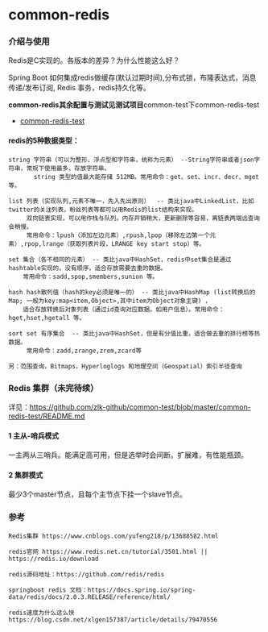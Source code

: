 # common-redis

### 介绍与使用

Redis是C实现的。各版本的差异？为什么性能这么好？

Spring Boot 如何集成redis做缓存(默认过期时间),分布式锁，布隆表达式，消息传递/发布订阅, Redis 事务，redis持久化等。

**common-redis其余配置与测试见测试项目**common-test下common-redis-test

* [common-redis-test](https://github.com/zlk-github/common-test/blob/master/common-redis-test/README.md#common-redis-test)


#### redis的5种数据类型：

    string 字符串（可以为整形、浮点型和字符串，统称为元素） --String字符串或者json字符串，常规下使用最多，存放字符串。
           string 类型的值最大能存储 512MB。常用命令：get、set、incr、decr、mget等。

    list 列表（实现队列,元素不唯一，先入先出原则）  -- 类比java中LinkedList，比如twitter的关注列表，粉丝列表等都可以用Redis的list结构来实现。
         双向链表实现，可以用作栈与队列。内存开销稍大，更新删除等容易，离链表两端远查询会稍慢。
         常用命令：lpush（添加左边元素）,rpush,lpop（移除左边第一个元素）,rpop,lrange（获取列表片段，LRANGE key start stop）等。

    set 集合（各不相同的元素） -- 类比java中HashSet，redis中set集合是通过hashtable实现的，没有顺序，适合存放需要去重的数据。
        常用命令：sadd,spop,smembers,sunion 等。

    hash hash散列值（hash的key必须是唯一的） -- 类比java中HashMap (list转换后的Map; 一般为key:map<item,Object>,其中item为Object对象主键) ，
        适合存放转换后对象列表（通过id查询对应数据，如用户信息）。常用命令：hget,hset,hgetall 等。
   
    sort set 有序集合  -- 类比java中HashSet，但是有分值比重，适合做去重的排行榜等热数据。
         常用命令：zadd,zrange,zrem,zcard等

    另：范围查询，Bitmaps，Hyperloglogs 和地理空间（Geospatial）索引半径查询

### Redis 集群（未完待续）

详见：https://github.com/zlk-github/common-test/blob/master/common-redis-test/README.md

#### 1 主从-哨兵模式

一主两从三哨兵。能满足高可用，但是选举时会间断。扩展难，有性能瓶颈。

#### 2 集群模式

最少3个master节点，且每个主节点下挂一个slave节点。

### 参考

    Redis集群 https://www.cnblogs.com/yufeng218/p/13688582.html

    redis官网 https://www.redis.net.cn/tutorial/3501.html || https://redis.io/download
    
    redis源码地址：https://github.com/redis/redis
    
    springboot redis 文档：https://docs.spring.io/spring-data/redis/docs/2.0.3.RELEASE/reference/html/

    redis速度为什么这么快 https://blog.csdn.net/xlgen157387/article/details/79470556